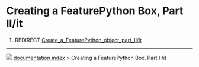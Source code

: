 # Creating a FeaturePython Box, Part II/it
1.  REDIRECT [Create_a\_FeaturePython_object_part_II/it](Create_a_FeaturePython_object_part_II/it.md)



---
![](images/Button_right.svg) [documentation index](../README.md) > Creating a FeaturePython Box, Part II/it
